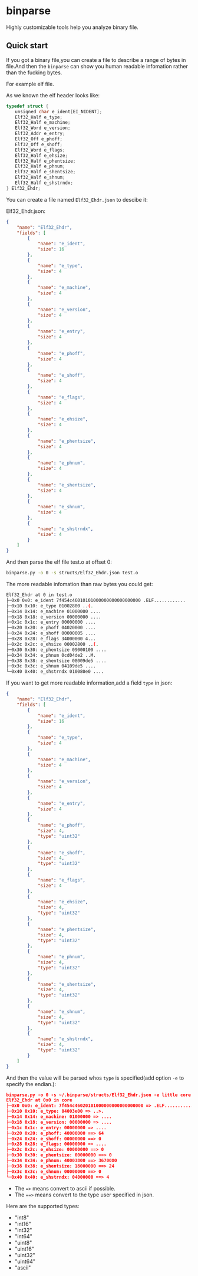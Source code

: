 # binparse

Highly customizable tools help you analyze binary file.

## Quick start

If you got a binary file,you can create a file to describe a range of bytes in file.And then the `binparse` can show you human readable infomation rather than the fucking bytes.

For example elf file.

As we known the elf header looks like:

```c
typedef struct {
　　unsigned char e_ident[EI_NIDENT];
　　Elf32_Half e_type;
　　Elf32_Half e_machine;
　　Elf32_Word e_version;
　　Elf32_Addr e_entry;
　　Elf32_Off e_phoff;
　　Elf32_Off e_shoff;
　　Elf32_Word e_flags;
　　Elf32_Half e_ehsize;
　　Elf32_Half e_phentsize;
　　Elf32_Half e_phnum;
　　Elf32_Half e_shentsize;
　　Elf32_Half e_shnum;
　　Elf32_Half e_shstrndx;
} Elf32_Ehdr;
```

You can create a file named `Elf32_Ehdr.json` to descibe it:

Elf32_Ehdr.json:

```json
{
    "name": "Elf32_Ehdr",
    "fields": [
        {
            "name": "e_ident",
            "size": 16
        },
        {
            "name": "e_type",
            "size": 4
        },
        {
            "name": "e_machine",
            "size": 4
        },
        {
            "name": "e_version",
            "size": 4
        },
        {
            "name": "e_entry",
            "size": 4
        },
        {
            "name": "e_phoff",
            "size": 4
        },
        {
            "name": "e_shoff",
            "size": 4
        },
        {
            "name": "e_flags",
            "size": 4
        },
        {
            "name": "e_ehsize",
            "size": 4
        },
        {
            "name": "e_phentsize",
            "size": 4
        },
        {
            "name": "e_phnum",
            "size": 4
        },
        {
            "name": "e_shentsize",
            "size": 4
        },
        {
            "name": "e_shnum",
            "size": 4
        },
        {
            "name": "e_shstrndx",
            "size": 4
        }
    ]
}

```

And then parse the elf file test.o at offset 0:

```bash
binparse.py -o 0 -s structs/Elf32_Ehdr.json test.o
```

The more readable infomation than raw bytes you could get:

```bash
Elf32_Ehdr at 0 in test.o
├─0x0 0x0: e_ident 7f454c46010101000000000000000000 .ELF............
├─0x10 0x10: e_type 01002800 ..(.
├─0x14 0x14: e_machine 01000000 ....
├─0x18 0x18: e_version 00000000 ....
├─0x1c 0x1c: e_entry 00000000 ....
├─0x20 0x20: e_phoff 04020000 ....
├─0x24 0x24: e_shoff 00000005 ....
├─0x28 0x28: e_flags 34000000 4...
├─0x2c 0x2c: e_ehsize 00002800 ..(.
├─0x30 0x30: e_phentsize 09000100 ....
├─0x34 0x34: e_phnum 0cd04de2 ..M.
├─0x38 0x38: e_shentsize 08009de5 ....
├─0x3c 0x3c: e_shnum 04109de5 ....
└─0x40 0x40: e_shstrndx 010080e0 ....
```

If you want to get more readable information,add a field `type` in json:

```json
{
    "name": "Elf32_Ehdr",
    "fields": [
        {
            "name": "e_ident",
            "size": 16
        },
        {
            "name": "e_type",
            "size": 4
        },
        {
            "name": "e_machine",
            "size": 4
        },
        {
            "name": "e_version",
            "size": 4
        },
        {
            "name": "e_entry",
            "size": 4
        },
        {
            "name": "e_phoff",
            "size": 4,
            "type": "uint32"
        },
        {
            "name": "e_shoff",
            "size": 4,
            "type": "uint32"
        },
        {
            "name": "e_flags",
            "size": 4
        },
        {
            "name": "e_ehsize",
            "size": 4,
            "type": "uint32"
        },
        {
            "name": "e_phentsize",
            "size": 4,
            "type": "uint32"
        },
        {
            "name": "e_phnum",
            "size": 4,
            "type": "uint32"
        },
        {
            "name": "e_shentsize",
            "size": 4,
            "type": "uint32"
        },
        {
            "name": "e_shnum",
            "size": 4,
            "type": "uint32"
        },
        {
            "name": "e_shstrndx",
            "size": 4,
            "type": "uint32"
        }
    ]
}
```

And then the value will be parsed whos `type` is specified(add option `-e` to specify the endian.):

```json
binparse.py -o 0 -s ~/.binparse/structs/Elf32_Ehdr.json -e little core
Elf32_Ehdr at 0x0 in core
├─0x0 0x0: e_ident: 7f454c46020101000000000000000000 => .ELF............
├─0x10 0x10: e_type: 04003e00 => ..>.
├─0x14 0x14: e_machine: 01000000 => ....
├─0x18 0x18: e_version: 00000000 => ....
├─0x1c 0x1c: e_entry: 00000000 => ....
├─0x20 0x20: e_phoff: 40000000 ==> 64
├─0x24 0x24: e_shoff: 00000000 ==> 0
├─0x28 0x28: e_flags: 00000000 => ....
├─0x2c 0x2c: e_ehsize: 00000000 ==> 0
├─0x30 0x30: e_phentsize: 00000000 ==> 0
├─0x34 0x34: e_phnum: 40003800 ==> 3670080
├─0x38 0x38: e_shentsize: 18000000 ==> 24
├─0x3c 0x3c: e_shnum: 00000000 ==> 0
└─0x40 0x40: e_shstrndx: 04000000 ==> 4
```

- The `=>` means convert to ascii if possible.
- The `==>` means convert to the type user specified in json.

Here are the supported types:
- "int8"
- "int16"
- "int32"
- "int64"
- "uint8"
- "uint16"
- "uint32"
- "uint64"
- "ascii"
